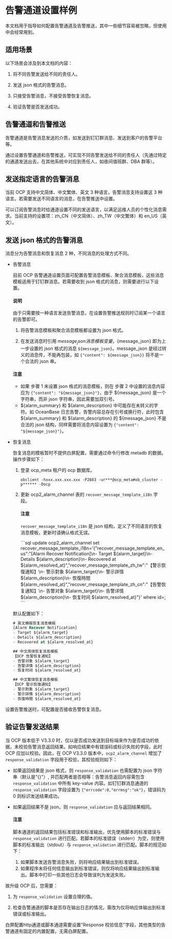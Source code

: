 # 告警通道设置样例

本文档用于指导如何配置告警通道及告警推送，其中一些细节容易被忽略，但使用中会经常用到。

## 适用场景

以下场景会涉及到本文档的内容：

1. 将不同告警发送给不同的责任人。

2. 发送 json 格式的告警消息。

3. 只接受告警消息，不接受告警恢复消息。

4. 验证告警是否发送成功。

## 告警通道和告警推送

告警通道是告警消息发送的介质，如发送到钉钉群消息、发送到客户的告警平台等。

通过设置告警通道和告警推送，可实现不同告警发送给不同的责任人（先通过特定的通道发送出去，在其他系统中对应到责任人，如夜间值班群、DBA 群等）。

## 发送指定语言的告警消息

当前 OCP 支持中文简体、中文繁体、英文 3 种语言，告警消息支持设置这 3 种语言。若需要发送不同语言的消息，在告警推送中设置。

可以订阅告警消息时给通道设置不同的发送语言，以满足运维人员的个性化消息需求。当前支持的设置项：zh_CN（中文简体）、zh_TW（中文繁体）和 en_US（英文）。

## 发送 json 格式的告警消息

消息分为告警消息和恢复消息 2 种，不同消息的处理方式不同。

* 告警消息

  目前 OCP 告警通道设置页面可配置告警消息模板、聚合消息模板，这些消息模板适用于钉钉群消息。若需要收到 json 格式的消息，则需要进行以下设置。
  
   <main id="notice" type='explain'>
    <h4>说明</h4>
    <p>由于只需要按一种语言发送告警消息，在设置告警推送规则时订阅某一个语言的告警即可。</p>
   </main>

  1. 将告警消息模板和聚合消息模板都设置为 json 格式。

  2. 在发送消息时引用 ${message_json} 消息模板变量，${message_json} 即为上一步设置的 json 格式的消息 `${message_json}`。message_json 是经过转义的消息传，不能再包装，如 `{"content": ${message_json}}` 将不是一个合法的 json 串。

   <main id="notice" type='notice'>
    <h4>注意</h4>
    <ul>
    <li>如果 步骤 1 未设置 json 格式的消息模板，则在 步骤 2 中设置的消息内容应为 <code>{&quot;content&quot;: &quot;${message_json}&quot;}</code>，由于 ${message_json} 是一个字符串，而非 json 字符串，因此需要加双引号。</li>
    <li>${alarm_summary} 和 ${alarm_description} 中可能存在未转义的字符。如 OceanBase 日志告警，告警内容总存在引号或换行符，此时包含 ${alarm_summary} 和 ${alarm_description} 的 ${message_json} 不是合法的 json 结构，同样需要将消息内容设置为 <code>{&quot;content&quot;: &quot;${message_json}&quot;}</code>。</li>
    </ul>
   </main>

* 恢复消息

  恢复消息的模板暂时不提供白屏配置，需要通过命令行修改 metadb 的数据。操作步骤如下：
  
  1. 登录 ocp_meta 租户的 ocp 数据库。
  
      ```shell
      obclient -hxxx.xxx.xxx.xxx -P2883 -ur***@ocp_meta#ob_cluster -p****** -Docp
      ```
  
  2. 更新 ocp2_alarm_channel 表的 `recover_message_template_i18n` 字段。

      <main id="notice" type='notice'>
      <h4>注意</h4>
      <p><code>recover_message_template_i18n</code> 是 json 结构，定义了不同语言的恢复消息模板，更新时请确认格式无误。</p>
      </main>
      ```sql
      update ocp2_alarm_channel set recover_message_template_i18n='{"recover_message_template_en_us":"[Alarm Recover Notification]\n- Target ${alarm_target}\n- Details ${alarm_description}\n- Recovered at ${alarm_resolved_at}","recover_message_template_zh_tw":"【警示恢復通知】\n- 警示對象 ${alarm_target}\n- 警示詳情 ${alarm_description}\n- 恢復時間 ${alarm_resolved_at}","recover_message_template_zh_cn":"【告警恢复通知】\n- 告警对象 ${alarm_target}\n- 告警详情 ${alarm_description}\n- 恢复时间 ${alarm_resolved_at}"}' where id=;
      ```

  默认配置如下：

  ```SQL
  # 英文模板恢复消息模板
  [Alarm Recover Notification]
  - Target ${alarm_target}
  - Details ${alarm_description}
  - Recovered at ${alarm_resolved_at}

  ## 中文简体恢复消息模板
  【OCP 告警恢复通知】
  - 告警对象 ${alarm_target}
  - 告警详情 ${alarm_description}
  - 恢复时间 ${alarm_resolved_at}

  ## 中文繁体恢复消息模板
  【OCP 警示恢復通知】
  - 警示對象 ${alarm_target}
  - 警示詳情 ${alarm_description}
  - 恢復時間 ${alarm_resolved_at}
  ```

设置告警推送时，可配置是否接收告警恢复消息。

## 验证告警发送结果

当 OCP 版本低于 V3.3.0 时，仅以是否成功发送到目标端来作为是否成功的依据，未校验告警消息返回结果。如响应结果中有错误码或标识失败的字段，此时 OCP 应加以校验。因此，在 OCP V3.3.0 版本中，`ocp2_alarm_channel` 增加了 `response_validation` 字段用于校验，其校验规则如下：

* 如果返回结果是 json 格式，则 `response_validation` 也需配置为 json 字符串（默认是"{}"）, 并匹配两者是否相等：告警消息返回内容需包含 `response_validation` 中所有 key-value 内容。如钉钉群消息通道的 `response_validation` 字段设置为 `{"errcode":0,"errmsg":"ok"}`，错误码为 0 则标识发送结果成功。

* 如果返回结果不是 json，则 `response_validation` 应与返回结果相同。

  <main id="notice" type='notice'>
    <h4>注意</h4>
    <p>脚本通道的返回结果包括标准错误和标准输出，优先使用脚本的标准错误与 <code>response_validation</code> 进行匹配。若脚本的标准错误（stderr）为空，则使用脚本的标准输出（stdout）与 <code>response_validation</code> 进行匹配。脚本的规范如下：</p>
    <ol>
    <li>如果脚本发送告警消息失败，则将响应结果输出到标准错误。</li>
    <li>如果程序未将任何信息输出到标准错误，则仅将响应结果输出到标准输出。脚本中打印一些其他日志会导致误判为发送失败。</li>
    </ol>
  </main>

故升级 OCP 后，您需要：

1. 为 `response_validation` 设置合理的值。

2. 检查告警通道的脚本是否存在输出日志的情况，需改为仅将响应体输出到标准错误或标准输出。

白屏配置http通道或脚本通道需要设置"Response 校验信息"字段，其他类型的告警通道有固定的内置配置，无需白屏配置。
